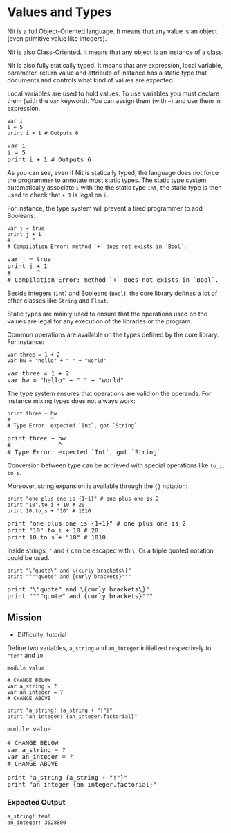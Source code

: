 # Values and Types

Nit is a full Object-Oriented language.
It means that any value is an object (even primitive value like integers).

Nit is also Class-Oriented.
It means that any object is an instance of a class.

Nit is also fully statically typed.
It means that any expression, local variable, parameter, return value and attribute of instance has a static type that documents and controls what kind of values are expected.

Local variables are used to hold values.
To use variables you must declare them (with the `var` keyword).
You can assign them (with `=`) and use them in expression.

~~~nit
var i
i = 5
print i + 1 # Outputs 6
~~~

<pre class="hl"><span class="hl kwa">var</span> i
i <span class="hl opt">=</span> <span class="hl num">5</span>
print i <span class="hl opt">+</span> <span class="hl num">1</span> <span class="hl slc"># Outputs 6</span>
</pre>

As you can see, even if Nit is statically typed, the language does not force the programmer to annotate most static types.
The static type system automatically associate `i` with the the static type `Int`, the static type is then used to check that `+ 1` is legal on `i`.

For instance, the type system will prevent a tired programmer to add Booleans:

~~~nit
var j = true
print j + 1
#       ^
# Compilation Error: method `+` does not exists in `Bool`.
~~~

<pre class="hl"><span class="hl kwa">var</span> j <span class="hl opt">=</span> <span class="hl kwa">true</span>
print j <span class="hl opt">+</span> <span class="hl num">1</span>
<span class="hl slc">#       ^</span>
<span class="hl slc"># Compilation Error: method `+` does not exists in `Bool`.</span>
</pre>

Beside integers (`Int`) and Booleans (`Bool`), the core library defines a lot of other classes like `String` and `Float`.

Static types are mainly used to ensure that the operations used on the values are legal for any execution of the libraries or the program.

Common operations are available on the types defined by the core library. For instance:

~~~nit
var three = 1 + 2
var hw = "hello" + " " + "world"
~~~

<pre class="hl"><span class="hl kwa">var</span> three <span class="hl opt">=</span> <span class="hl num">1</span> <span class="hl opt">+</span> <span class="hl num">2</span>
<span class="hl kwa">var</span> hw <span class="hl opt">=</span> <span class="hl str">&quot;hello&quot;</span> <span class="hl opt">+</span> <span class="hl str">&quot; &quot;</span> <span class="hl opt">+</span> <span class="hl str">&quot;world&quot;</span>
</pre>

The type system ensures that operations are valid on the operands.
For instance mixing types does not always work:

~~~nit
print three + hw
#             ^
# Type Error: expected `Int`, got `String`
~~~

<pre class="hl">print three <span class="hl opt">+</span> hw
<span class="hl slc">#             ^</span>
<span class="hl slc"># Type Error: expected `Int`, got `String`</span>
</pre>

Conversion between type can be achieved with special operations like `to_i`, `to_s`.

Moreover, string expansion is available through the `{}` notation:

~~~nit
print "one plus one is {1+1}" # one plus one is 2
print "10".to_i + 10 # 20
print 10.to_s + "10" # 1010
~~~

<pre class="hl">print <span class="hl str">&quot;one plus one is</span> <span class="hl esc">{1+1}</span><span class="hl str">&quot;</span> <span class="hl slc"># one plus one is 2</span>
print <span class="hl str">&quot;10&quot;</span><span class="hl opt">.</span>to_i <span class="hl opt">+</span> <span class="hl num">10</span> <span class="hl slc"># 20</span>
print <span class="hl num">10</span><span class="hl opt">.</span>to_s <span class="hl opt">+</span> <span class="hl str">&quot;10&quot;</span> <span class="hl slc"># 1010</span>
</pre>

Inside strings, `"` and `{` can be escaped with `\`. Or a triple quoted notation could be used.

~~~nit
print "\"quote\" and \{curly brackets\}"
print """"quote" and {curly brackets}"""
~~~

<pre class="hl">print <span class="hl str">&quot;\&quot;</span>quote<span class="hl opt"></span><span class="hl str">&quot; and \</span><span class="hl esc">{curly brackets\}</span><span class="hl str">&quot;</span>
print <span class="hl str">&quot;&quot;&quot;&quot;quote&quot; and</span> <span class="hl esc">{curly brackets}</span><span class="hl str">&quot;&quot;&quot;</span>
</pre>

## Mission

* Difficulty: tutorial

Define two variables, `a_string` and `an_integer` initialized respectively to `"ten"` and `10`.

~~~nit
module value

# CHANGE BELOW
var a_string = ?
var an_integer = ?
# CHANGE ABOVE

print "a_string! {a_string + "!"}"
print "an_integer! {an_integer.factorial}"
~~~

<pre class="hl"><span class="hl kwa">module</span> value

<span class="hl slc"># CHANGE BELOW</span>
<span class="hl kwa">var</span> a_string <span class="hl opt">= ?</span>
<span class="hl kwa">var</span> an_integer <span class="hl opt">= ?</span>
<span class="hl slc"># CHANGE ABOVE</span>

print <span class="hl str">&quot;a_string</span> <span class="hl esc">{a_string + &quot;!&quot;}</span><span class="hl str">&quot;</span>
print <span class="hl str">&quot;an_integer</span> <span class="hl esc">{an_integer.factorial}</span><span class="hl str">&quot;</span>
</pre>

### Expected Output

~~~
a_string! ten!
an_integer! 3628800
~~~

